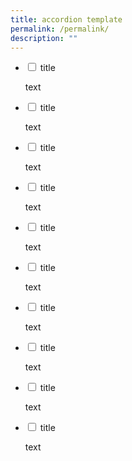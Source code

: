 ```yaml
---
title: accordion template
permalink: /permalink/
description: ""
---
```

<ul class="jekyllcodex_accordion">
<li>
<input type="checkbox" id="accordion1">
<label for="accordion1">title</label>
<div>
<p>
text
</p>
</div>
</li>
	
<li>
<input type="checkbox" id="accordion2">
<label for="accordion2">title</label>
<div>
<p>
text
</p>
</div>
</li>
	
<li>
<input type="checkbox" id="accordion3">
<label for="accordion3">title</label>
<div>
<p>
text	
</p>
</div>
</li>
	
<li>
<input type="checkbox" id="accordion4">
<label for="accordion4">title</label>
<div>
<p>
text
</p>
</div>
</li>
	
<li>
<input type="checkbox" id="accordion5">
<label for="accordion5">title</label>
<div>
<p>
text
</p>
</div>
</li>
	
<li>
<input type="checkbox" id="accordion6">
<label for="accordion6">title</label>
<div>
<p>
text
</p>
</div>
</li>
	
<li>
<input type="checkbox" id="accordion7">
<label for="accordion7">title</label>
<div>
<p>
text
</p>
</div>
</li>
	
<li>
<input type="checkbox" id="accordion8">
<label for="accordion8">title</label>
<div>
<p>
text
</p>
</div>
</li>
	
<li>
<input type="checkbox" id="accordion9">
<label for="accordion9">title</label>
<div>
<p>
text
</p>
</div>
</li>
	
<li>
<input type="checkbox" id="accordion10">
<label for="accordion10">title</label>
<div>
<p>
text
</p>
</div>
</li>	
	
</ul>